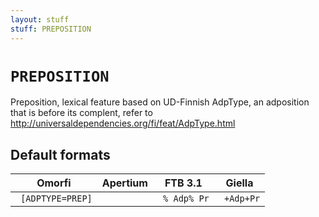 ```yaml
---
layout: stuff
stuff: PREPOSITION
---
```

# ` PREPOSITION `

Preposition, lexical feature based on UD-Finnish AdpType, an adposition that is before its complent, refer to http://universaldependencies.org/fi/feat/AdpType.html

## Default formats
| Omorfi | Apertium | FTB 3.1 | Giella |
|:------:|:--------:|:-------:|:------:|
| ` [ADPTYPE=PREP]` | ` ` | ` % Adp% Pr` | ` +Adp+Pr`  |
